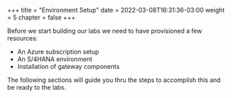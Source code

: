 +++
title = "Environment Setup"
date = 2022-03-08T16:31:36-03:00
weight = 5
chapter = false
+++

Before we start building our labs we need to have provisioned a few resources: 
- An Azure subscription setup
- An S/4HANA environment
- Installation of gateway components

The following sections will guide you thru the steps to accomplish this and be ready to the labs. 
